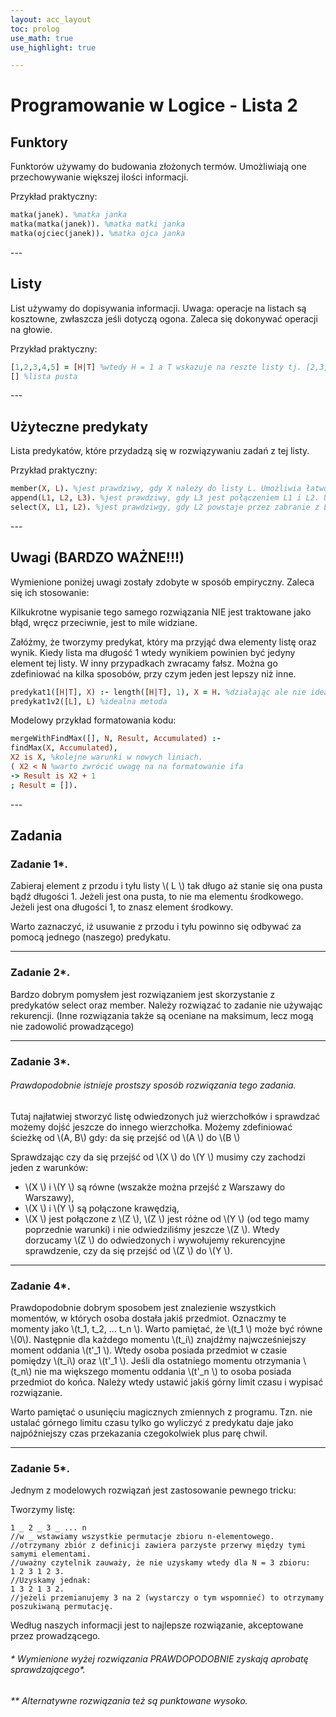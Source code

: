 ```yaml
---
layout: acc_layout
toc: prolog
use_math: true
use_highlight: true

---
```


# Programowanie w Logice - Lista 2

## Funktory

Funktorów używamy do budowania złożonych termów. Umożliwiają one przechowywanie większej ilości informacji.

Przykład praktyczny:
```prolog
matka(janek). %matka janka
matka(matka(janek)). %matka matki janka
matka(ojciec(janek)). %matka ojca janka
```
<p></p>
---

## Listy

List używamy do dopisywania informacji. Uwaga: operacje na listach są kosztowne, zwłaszcza jeśli dotyczą ogona.
Zaleca się dokonywać operacji na głowie.

Przykład praktyczny:
```prolog
[1,2,3,4,5] = [H|T] %wtedy H = 1 a T wskazuje na reszte listy tj. [2,3,4,5]
[] %lista pusta
```
<p></p>
---

## Użyteczne predykaty

Lista predykatów, które przydadzą się w rozwiązywaniu zadań z tej listy.

Przykład praktyczny:
```prolog
member(X, L). %jest prawdziwy, gdy X należy do listy L. Umożliwia łatwo przejście wszystkich elementów z Listy
append(L1, L2, L3). %jest prawdziwy, gdy L3 jest połączeniem L1 i L2. Umożliwia łatwe łączenie list.
select(X, L1, L2). %jest prawdziwgy, gdy L2 powstaje przez zabranie z L1 jednego elementu X.
```
<p></p>
---

## Uwagi (BARDZO WAŻNE!!!)

Wymienione poniżej uwagi zostały zdobyte w sposób empiryczny. Zaleca się ich stosowanie:

Kilkukrotne wypisanie tego samego rozwiązania NIE jest traktowane jako błąd, wręcz przeciwnie, jest to mile widziane.

Załóżmy, że tworzymy predykat, który ma przyjąć dwa elementy listę oraz wynik. Kiedy lista ma długość 1 wtedy wynikiem powinien być jedyny element tej listy. W inny przypadkach zwracamy fałsz. Można go zdefiniować na kilka sposobów, przy czym jeden jest lepszy niż inne.

```prolog
predykat1([H|T], X) :- length([H|T], 1), X = H. %działając ale nie idealna metoda.
predykat1v2([L], L) %idealna metoda
```

Modelowy przykład formatowania kodu:
```prolog
mergeWithFindMax([], N, Result, Accumulated) :-
findMax(X, Accumulated),
X2 is X, %kolejne warunki w nowych liniach.
( X2 < N %warto zwrócić uwagę na na formatowanie ifa
-> Result is X2 + 1
; Result = []).
```

<p></p>
---

## Zadania

### Zadanie 1*.

Zabieraj element z przodu i tyłu listy \\( L \\) tak długo aż stanie się ona pusta bądź długości 1.
Jeżeli jest ona pusta, to nie ma elementu środkowego.
Jeżeli jest ona długości 1, to znasz element środkowy.

Warto zaznaczyć, iż usuwanie z przodu i tyłu powinno się odbywać za pomocą jednego (naszego) predykatu.

---

### Zadanie 2*.

Bardzo dobrym pomysłem jest rozwiązaniem jest skorzystanie z predykatów select oraz member.
Należy rozwiązać to zadanie nie używając rekurencji.
(Inne rozwiązania także są oceniane na maksimum, lecz mogą nie zadowolić prowadzącego)

---

### Zadanie 3*.

###### Prawdopodobnie istnieje prostszy sposób rozwiązania tego zadania.

Tutaj najłatwiej stworzyć listę odwiedzonych już wierzchołków i sprawdzać możemy dojść jeszcze do innego wierzchołka.
Możemy zdefiniować ścieżkę od \\(A, B\\) gdy:
da się przejść od \\(A \\) do \\(B \\)

Sprawdzając czy da się przejść od \\(X \\) do \\(Y \\) musimy czy zachodzi jeden z warunków:
* \\(X \\) i \\(Y \\) są równe (wszakże można przejść z Warszawy do Warszawy),
* \\(X \\) i \\(Y \\) są połączone krawędzią,
* \\(X \\) jest połączone z \\(Z \\), \\(Z \\) jest różne od \\(Y \\) (od tego mamy poprzednie warunki) i nie odwiedziliśmy jeszcze \\(Z \\).
Wtedy dorzucamy \\(Z \\) do odwiedzonych i wywołujemy rekurencyjne sprawdzenie, czy da się przejść od \\(Z \\) do \\(Y \\).

---

### Zadanie 4*.

Prawdopodobnie dobrym sposobem jest znalezienie wszystkich momentów, w których osoba dostała jakiś przedmiot. Oznaczmy te momenty jako \\(t_1, t_2, ... t_n \\).
Warto pamiętać, że \\(t_1 \\) może być równe \\(0\\).
Następnie dla każdego momentu \\(t_i\\) znajdźmy najwcześniejszy moment oddania \\(t'_1 \\). Wtedy osoba posiada przedmiot
w czasie pomiędzy \\(t_i\\) oraz \\(t'_1 \\). Jeśli dla ostatniego momentu otrzymania \\(t_n\\) nie ma większego momentu oddania \\(t'_n \\) to osoba posiada przedmiot do końca. Należy wtedy ustawić jakiś górny limit czasu i wypisać rozwiązanie.

Warto pamiętać o usunięciu magicznych zmiennych z programu. Tzn. nie ustalać górnego limitu czasu tylko go wyliczyć z predykatu daje jako najpóźniejszy czas przekazania czegokolwiek plus parę chwil.

---

### Zadanie 5*.

Jednym z modelowych rozwiązań jest zastosowanie pewnego tricku:

Tworzymy listę:
```
1 _ 2 _ 3 _ ... n
//w _ wstawiamy wszystkie permutacje zbioru n-elementowego.
//otrzymany zbiór z definicji zawiera parzyste przerwy między tymi samymi elementami.
//uważny czytelnik zauważy, że nie uzyskamy wtedy dla N = 3 zbioru:
1 2 3 1 2 3.
//Uzyskamy jednak:
1 3 2 1 3 2.
//jeżeli przemianujemy 3 na 2 (wystarczy o tym wspomnieć) to otrzymamy poszukiwaną permutację.
```

Według naszych informacji jest to najlepsze rozwiązanie, akceptowane przez prowadzącego.

###### * Wymienione wyżej rozwiązania PRAWDOPODOBNIE zyskają aprobatę sprawdzającego*.
###### ** Alternatywne rozwiązania też są punktowane wysoko.
